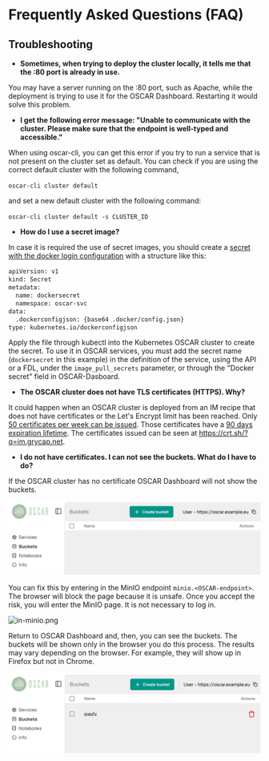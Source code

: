 # Frequently Asked Questions (FAQ)

## Troubleshooting

- **Sometimes, when trying to deploy the cluster locally, it tells **me that the :80 port** is already in use.**

You may have a server running on the :80 port, such as Apache, while the deployment is trying to use it for the OSCAR Dashboard. Restarting it would solve this problem.

- **I get the following error message: "Unable to communicate with the cluster. Please make sure that the endpoint is well-typed and accessible."**

When using oscar-cli, you can get this error if you try to run a service that is not present on the cluster set as default.
You can check if you are using the correct default cluster with the following command,

`oscar-cli cluster default`

and set a new default cluster with the following command:

`oscar-cli cluster default -s CLUSTER_ID`

- **How do I use a secret image?**

In case it is required the use of secret images, you should create a [secret with the docker login configuration](https://kubernetes.io/docs/tasks/configure-pod-container/pull-image-private-registry/#registry-secret-existing-credentials) with a structure like this:

```
apiVersion: v1
kind: Secret
metadata:
  name: dockersecret
  namespace: oscar-svc
data:
  .dockerconfigjson: {base64 .docker/config.json}
type: kubernetes.io/dockerconfigjson
```

Apply the file through kubectl into the Kubernetes OSCAR cluster to create the secret. To use it in OSCAR services, you must add the secret name (`dockersecret` in this example) in the definition of the service, using the API or a FDL, under the `image_pull_secrets` parameter, or through the "Docker secret" field in OSCAR-Dasboard.

- **The OSCAR cluster does not have TLS certificates (HTTPS). Why?**

It could happen when an OSCAR cluster is deployed from an IM recipe that does not have certificates or the Let's Encrypt limit has been reached. Only [50 certificates per week can be issued](https://letsencrypt.org/docs/rate-limits/). Those certificates have a [90 days expiration lifetime](https://letsencrypt.org/2015/11/09/why-90-days.html). The certificates issued can be seen at https://crt.sh/?q=im.grycap.net.

- **I do not have certificates. I can not see the buckets. What do I have to do?**

If the OSCAR cluster has no certificate OSCAR Dashboard will not show the buckets.

![no-buckets.png](images/faq/certificates/02.-no-buckets.png)

You can fix this by entering in the MinIO endpoint `minio.<OSCAR-endpoint>`. The browser will block the page because it is unsafe. Once you accept the risk, you will enter the MinIO page. It is not necessary to log in.

![in-minio.png](images/faq/certificates/05.-in-minio.png)

Return to OSCAR Dashboard and, then,  you can see the buckets.
The buckets will be shown only in the browser you do this process.
The results may vary depending on the browser. For example, they will show up in Firefox but not in Chrome.

![got-buckets.png](images/faq/certificates/06.-got-buckets.png)
